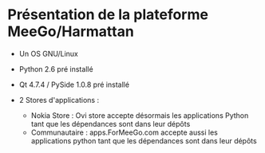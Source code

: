 Présentation de la plateforme MeeGo/Harmattan
===============================================

* Un OS GNU/Linux

* Python 2.6 pré installé

* Qt 4.7.4 / PySide 1.0.8 pré installé

* 2 Stores d'applications :

    * Nokia Store : Ovi store accepte désormais les applications Python tant que les dépendances sont dans leur dépôts
    * Communautaire : apps.ForMeeGo.com accepte aussi les applications python tant que les dépendances sont dans leur dépôts
